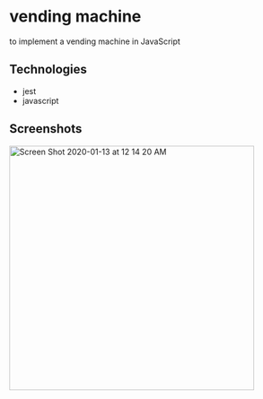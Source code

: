 # vending machine

to implement a vending machine in JavaScript


## Technologies

- jest
- javascript

## Screenshots
<img width="436" alt="Screen Shot 2020-01-13 at 12 14 20 AM" src="https://user-images.githubusercontent.com/33400559/72240734-d3ecc780-3599-11ea-9e49-c162acda3e00.png">